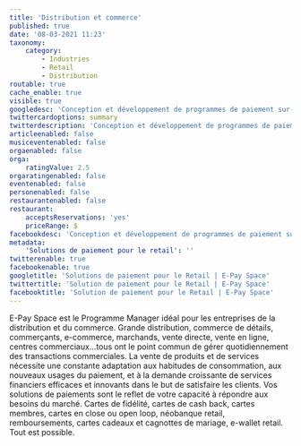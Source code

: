 ```yaml
---
title: 'Distribution et commerce'
published: true
date: '08-03-2021 11:23'
taxonomy:
    category:
        - Industries
        - Retail
        - Distribution
routable: true
cache_enable: true
visible: true
googledesc: 'Conception et développement de programmes de paiement sur-mesure (programmes fidélité, abonnements, cartes cadeaux, cartes membres etc.). Emettez des cartes prépayées ou des e-wallets pour diversifier vos offres pour vos clients et ainsi proposer des services omnicanaux disruptifs et innovants.'
twittercardoptions: summary
twitterdescription: 'Conception et développement de programmes de paiement sur-mesure (programmes fidélité, abonnements, cartes cadeaux, cartes membres etc.). Emettez des cartes prépayées ou des e-wallets pour diversifier vos offres pour vos clients et ainsi proposer des services omnicanaux disruptifs et innovants.'
articleenabled: false
musiceventenabled: false
orgaenabled: false
orga:
    ratingValue: 2.5
orgaratingenabled: false
eventenabled: false
personenabled: false
restaurantenabled: false
restaurant:
    acceptsReservations: 'yes'
    priceRange: $
facebookdesc: 'Conception et développement de programmes de paiement sur-mesure (programmes fidélité, abonnements, cartes cadeaux, cartes membres etc.). Emettez des cartes prépayées ou des e-wallets pour diversifier vos offres pour vos clients et ainsi proposer des services omnicanaux disruptifs et innovants.'
metadata:
    'Solutions de paiement pour le retail': ''
twitterenable: true
facebookenable: true
googletitle: 'Solutions de paiement pour le Retail | E-Pay Space'
twittertitle: 'Solution de paiement pour le Retail | E-Pay Space'
facebooktitle: 'Solution de paiement pour le Retail | E-Pay Space'
---
```


E-Pay Space est le Programme Manager idéal pour les entreprises de la distribution et du commerce. Grande distribution, commerce de détails, commerçants, e-commerce, marchands, vente directe, vente en ligne, centres commerciaux...tous ont le point commun de gérer quotidiennement des transactions commerciales. La vente de produits et de services nécessite une constante adaptation aux habitudes de consommation, aux nouveaux usages du paiement, et à la demande croissante de services financiers efficaces et innovants dans le but de satisfaire les clients. Vos solutions de paiements sont le reflet de votre capacité à répondre aux besoins du marché. Cartes de fidélité, cartes de cash back, cartes membres, cartes en close ou open loop, néobanque retail, remboursements, cartes cadeaux et cagnottes de mariage, e-wallet retail. Tout est possible.